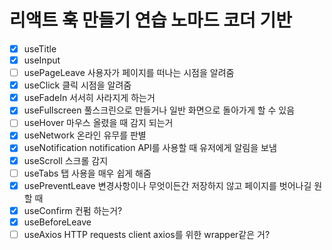 # 리액트 훅 만들기 연습 노마드 코더 기반

- [X] useTitle
- [X] useInput
- [ ] usePageLeave 사용자가 페이지를 떠나는 시점을 알려줌
- [X] useClick 클릭 시점을 알려줌
- [X] useFadeIn 서서히 사라지게 하는거
- [X] useFullscreen 풀스크린으로 만들거나 일반 화면으로 돌아가게 할 수 있음
- [ ] useHover 마우스 올렸을 때 감지 되는거
- [X] useNetwork 온라인 유무를 판별
- [X] useNotification notification API를 사용할 때 유저에게 알림을 보냄
- [X] useScroll 스크롤 감지
- [ ] useTabs 탭 사용을 매우 쉽게 해줌
- [X] usePreventLeave 변경사항이나 무엇이든간 저장하지 않고 페이지를 벗어나길 원할 때
- [X] useConfirm 컨펌 하는거?
- [X] useBeforeLeave
- [ ] useAxios HTTP requests client axios를 위한 wrapper같은 거?